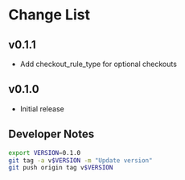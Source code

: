 # Change List

## v0.1.1

- Add checkout_rule_type for optional checkouts

## v0.1.0

- Initial release

## Developer Notes

```sh
export VERSION=0.1.0
git tag -a v$VERSION -m "Update version"
git push origin tag v$VERSION
```